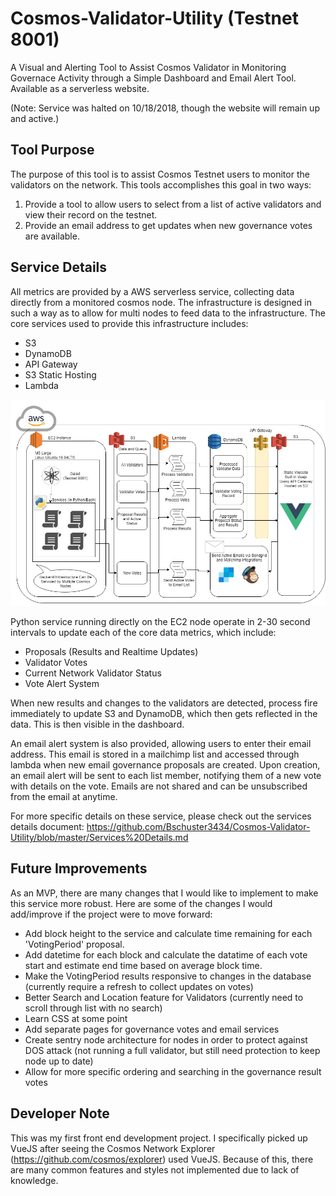 # Cosmos-Validator-Utility (Testnet 8001)
A Visual and Alerting Tool to Assist Cosmos Validator in Monitoring Governace
Activity through a Simple Dashboard and Email Alert Tool. Available as a
serverless website.

(Note: Service was halted on 10/18/2018, though the website will remain up
  and active.)

## Tool Purpose

The purpose of this tool is to assist Cosmos Testnet users to monitor the
validators on the network. This tools accomplishes this goal in two ways:

1) Provide a tool to allow users to select from a list of active validators and view their record on the testnet.
2) Provide an email address to get updates when new governance votes are available.


## Service Details
All metrics are provided by a AWS serverless service, collecting data directly from a monitored cosmos node. The infrastructure is designed in such a way as to allow for multi nodes to feed data to the infrastructure. The core services used to provide this infrastructure includes:

- S3
- DynamoDB
- API Gateway
- S3 Static Hosting
- Lambda

![alt text](https://github.com/Bschuster3434/Cosmos-Validator-Utility/blob/master/infrastructure/Documents/AWS%20Infrastructure%20Diagram.jpg "AWS Infrastructure (including Cosmos Node)")

Python service running directly on the EC2 node operate in 2-30 second intervals to update each of the core data metrics, which include:

- Proposals (Results and Realtime Updates)
- Validator Votes
- Current Network Validator Status
- Vote Alert System

When new results and changes to the validators are detected, process fire immediately to update S3 and DynamoDB, which then gets reflected in the data. This is then visible in the dashboard.

An email alert system is also provided, allowing users to enter their email address. This email is stored in a mailchimp list and accessed through lambda when new email governance proposals are created. Upon creation, an email alert will be sent to each list member, notifying them of a new vote with details on the vote. Emails are not shared and can be unsubscribed from the email at anytime.

For more specific details on these service, please check out the services details document: https://github.com/Bschuster3434/Cosmos-Validator-Utility/blob/master/Services%20Details.md

## Future Improvements

As an MVP, there are many changes that I would like to implement to make this service more robust. Here are some of the changes I would add/improve if the project were to move forward:

- Add block height to the service and calculate time remaining for each 'VotingPeriod' proposal.
- Add datetime for each block and calculate the datatime of each vote start and estimate end time based on average block time.
- Make the VotingPeriod results responsive to changes in the database (currently require a refresh to collect updates on votes)
- Better Search and Location feature for Validators (currently need to scroll through list with no search)
- Learn CSS at some point
- Add separate pages for governance votes and email services
- Create sentry node architecture for nodes in order to protect against DOS attack (not running a full validator, but still need protection to keep node up to date)
- Allow for more specific ordering and searching in the governance result votes

## Developer Note

This was my first front end development project. I specifically picked up VueJS after seeing the Cosmos Network Explorer (https://github.com/cosmos/explorer) used VueJS. Because of this, there are many common features and styles not implemented due to lack of knowledge.
